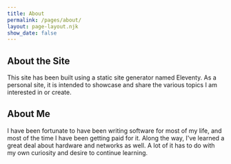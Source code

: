 ```yaml
---
title: About
permalink: /pages/about/
layout: page-layout.njk
show_date: false
---
```


## About the Site

This site has been built using a static site generator named Eleventy. As a personal site, it is intended to showcase and share the various topics I am interested in or create.

## About Me

I have been fortunate to have been writing software for most of my life, and most of the time I have been getting paid for it. Along the way, I've learned a great deal about hardware and networks as well. A lot of it has to do with my own curiosity and desire to continue learning.
